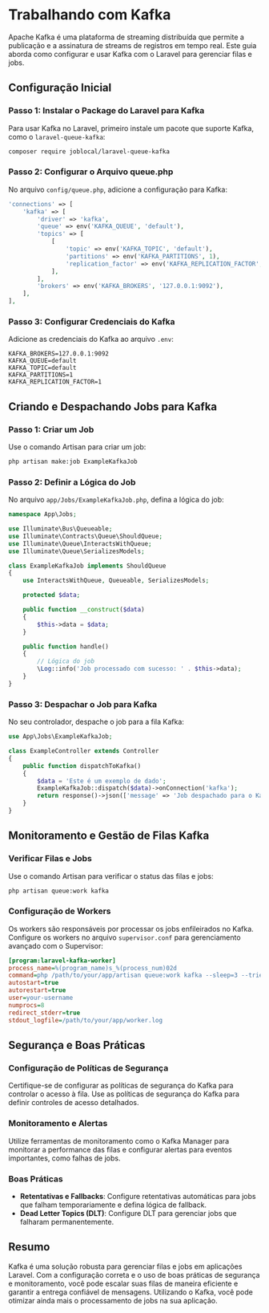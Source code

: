 # Trabalhando com Kafka

Apache Kafka é uma plataforma de streaming distribuída que permite a publicação e a assinatura de streams de registros em tempo real. Este guia aborda como configurar e usar Kafka com o Laravel para gerenciar filas e jobs.

## Configuração Inicial

### Passo 1: Instalar o Package do Laravel para Kafka

Para usar Kafka no Laravel, primeiro instale um pacote que suporte Kafka, como o `laravel-queue-kafka`:

```bash
composer require joblocal/laravel-queue-kafka
```

### Passo 2: Configurar o Arquivo queue.php

No arquivo `config/queue.php`, adicione a configuração para Kafka:

```php
'connections' => [
    'kafka' => [
        'driver' => 'kafka',
        'queue' => env('KAFKA_QUEUE', 'default'),
        'topics' => [
            [
                'topic' => env('KAFKA_TOPIC', 'default'),
                'partitions' => env('KAFKA_PARTITIONS', 1),
                'replication_factor' => env('KAFKA_REPLICATION_FACTOR', 1),
            ],
        ],
        'brokers' => env('KAFKA_BROKERS', '127.0.0.1:9092'),
    ],
],
```

### Passo 3: Configurar Credenciais do Kafka

Adicione as credenciais do Kafka ao arquivo `.env`:

```env
KAFKA_BROKERS=127.0.0.1:9092
KAFKA_QUEUE=default
KAFKA_TOPIC=default
KAFKA_PARTITIONS=1
KAFKA_REPLICATION_FACTOR=1
```

## Criando e Despachando Jobs para Kafka

### Passo 1: Criar um Job

Use o comando Artisan para criar um job:

```bash
php artisan make:job ExampleKafkaJob
```

### Passo 2: Definir a Lógica do Job

No arquivo `app/Jobs/ExampleKafkaJob.php`, defina a lógica do job:

```php
namespace App\Jobs;

use Illuminate\Bus\Queueable;
use Illuminate\Contracts\Queue\ShouldQueue;
use Illuminate\Queue\InteractsWithQueue;
use Illuminate\Queue\SerializesModels;

class ExampleKafkaJob implements ShouldQueue
{
    use InteractsWithQueue, Queueable, SerializesModels;

    protected $data;

    public function __construct($data)
    {
        $this->data = $data;
    }

    public function handle()
    {
        // Lógica do job
        \Log::info('Job processado com sucesso: ' . $this->data);
    }
}
```

### Passo 3: Despachar o Job para Kafka

No seu controlador, despache o job para a fila Kafka:

```php
use App\Jobs\ExampleKafkaJob;

class ExampleController extends Controller
{
    public function dispatchToKafka()
    {
        $data = 'Este é um exemplo de dado';
        ExampleKafkaJob::dispatch($data)->onConnection('kafka');
        return response()->json(['message' => 'Job despachado para o Kafka com sucesso!']);
    }
}
```

## Monitoramento e Gestão de Filas Kafka

### Verificar Filas e Jobs

Use o comando Artisan para verificar o status das filas e jobs:

```bash
php artisan queue:work kafka
```

### Configuração de Workers

Os workers são responsáveis por processar os jobs enfileirados no Kafka. Configure os workers no arquivo `supervisor.conf` para gerenciamento avançado com o Supervisor:

```ini
[program:laravel-kafka-worker]
process_name=%(program_name)s_%(process_num)02d
command=php /path/to/your/app/artisan queue:work kafka --sleep=3 --tries=3
autostart=true
autorestart=true
user=your-username
numprocs=8
redirect_stderr=true
stdout_logfile=/path/to/your/app/worker.log
```

## Segurança e Boas Práticas

### Configuração de Políticas de Segurança

Certifique-se de configurar as políticas de segurança do Kafka para controlar o acesso à fila. Use as políticas de segurança do Kafka para definir controles de acesso detalhados.

### Monitoramento e Alertas

Utilize ferramentas de monitoramento como o Kafka Manager para monitorar a performance das filas e configurar alertas para eventos importantes, como falhas de jobs.

### Boas Práticas

- **Retentativas e Fallbacks**: Configure retentativas automáticas para jobs que falham temporariamente e defina lógica de fallback.
- **Dead Letter Topics (DLT)**: Configure DLT para gerenciar jobs que falharam permanentemente.

## Resumo

Kafka é uma solução robusta para gerenciar filas e jobs em aplicações Laravel. Com a configuração correta e o uso de boas práticas de segurança e monitoramento, você pode escalar suas filas de maneira eficiente e garantir a entrega confiável de mensagens. Utilizando o Kafka, você pode otimizar ainda mais o processamento de jobs na sua aplicação.
